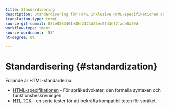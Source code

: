 ```yaml
---
title: Standardisering
description: Standardisering för HTML inklusive HTML-specifikationen och HTL TCK.
translation-type: tm+mt
source-git-commit: 832e0563401e38e2121d26ec9f43ef2fade0a20d
workflow-type: tm+mt
source-wordcount: '53'
ht-degree: 0%

---
```



# Standardisering {#standardization}

Följande är HTML-standarderna:

* [HTML-specifikationen](https://github.com/adobe/htl-spec)  - För språkadvokater, den formella syntaxen och funktionsbeskrivningen.
* [HTL TCK](https://github.com/adobe/htl-tck)  - en serie tester för att bekräfta kompatibiliteten för språket.
